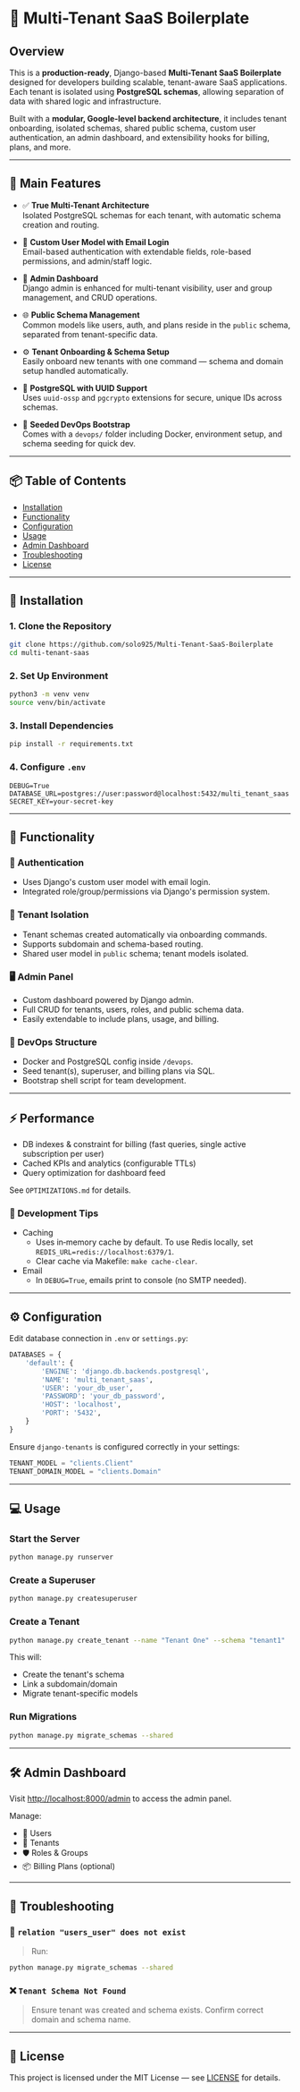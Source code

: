 # 🚀 Multi-Tenant SaaS Boilerplate

## Overview

This is a **production-ready**, Django-based **Multi-Tenant SaaS Boilerplate** designed for developers building scalable, tenant-aware SaaS applications. Each tenant is isolated using **PostgreSQL schemas**, allowing separation of data with shared logic and infrastructure.

Built with a **modular, Google-level backend architecture**, it includes tenant onboarding, isolated schemas, shared public schema, custom user authentication, an admin dashboard, and extensibility hooks for billing, plans, and more.

---

## 🔑 Main Features

- ✅ **True Multi-Tenant Architecture**  
  Isolated PostgreSQL schemas for each tenant, with automatic schema creation and routing.

- 👥 **Custom User Model with Email Login**  
  Email-based authentication with extendable fields, role-based permissions, and admin/staff logic.

- 🧩 **Admin Dashboard**  
  Django admin is enhanced for multi-tenant visibility, user and group management, and CRUD operations.

- 🌐 **Public Schema Management**  
  Common models like users, auth, and plans reside in the `public` schema, separated from tenant-specific data.

- ⚙️ **Tenant Onboarding & Schema Setup**  
  Easily onboard new tenants with one command — schema and domain setup handled automatically.

- 🐘 **PostgreSQL with UUID Support**  
  Uses `uuid-ossp` and `pgcrypto` extensions for secure, unique IDs across schemas.

- 🧪 **Seeded DevOps Bootstrap**  
  Comes with a `devops/` folder including Docker, environment setup, and schema seeding for quick dev.

---

## 📦 Table of Contents

- [Installation](#installation)
- [Functionality](#functionality)
- [Configuration](#configuration)
- [Usage](#usage)
- [Admin Dashboard](#admin-dashboard)
- [Troubleshooting](#troubleshooting)
- [License](#license)

---

## 🚀 Installation

### 1. Clone the Repository

```bash
git clone https://github.com/solo925/Multi-Tenant-SaaS-Boilerplate
cd multi-tenant-saas
```

### 2. Set Up Environment

```bash
python3 -m venv venv
source venv/bin/activate
```

### 3. Install Dependencies

```bash
pip install -r requirements.txt
```

### 4. Configure `.env`

```env
DEBUG=True
DATABASE_URL=postgres://user:password@localhost:5432/multi_tenant_saas
SECRET_KEY=your-secret-key
```

---

## 🧠 Functionality

### 🔐 Authentication

- Uses Django's custom user model with email login.
- Integrated role/group/permissions via Django's permission system.

### 🏢 Tenant Isolation

- Tenant schemas created automatically via onboarding commands.
- Supports subdomain and schema-based routing.
- Shared user model in `public` schema; tenant models isolated.

### 🖥️ Admin Panel

- Custom dashboard powered by Django admin.
- Full CRUD for tenants, users, roles, and public schema data.
- Easily extendable to include plans, usage, and billing.

### 🧱 DevOps Structure

- Docker and PostgreSQL config inside `/devops`.
- Seed tenant(s), superuser, and billing plans via SQL.
- Bootstrap shell script for team development.

---

## ⚡ Performance

- DB indexes & constraint for billing (fast queries, single active subscription per user)
- Cached KPIs and analytics (configurable TTLs)
- Query optimization for dashboard feed

See `OPTIMIZATIONS.md` for details.

### 🧪 Development Tips

- Caching
  - Uses in‑memory cache by default. To use Redis locally, set `REDIS_URL=redis://localhost:6379/1`.
  - Clear cache via Makefile: `make cache-clear`.
- Email
  - In `DEBUG=True`, emails print to console (no SMTP needed).

---

## ⚙️ Configuration

Edit database connection in `.env` or `settings.py`:

```python
DATABASES = {
    'default': {
        'ENGINE': 'django.db.backends.postgresql',
        'NAME': 'multi_tenant_saas',
        'USER': 'your_db_user',
        'PASSWORD': 'your_db_password',
        'HOST': 'localhost',
        'PORT': '5432',
    }
}
```

Ensure `django-tenants` is configured correctly in your settings:

```python
TENANT_MODEL = "clients.Client"
TENANT_DOMAIN_MODEL = "clients.Domain"
```

---

## 💻 Usage

### Start the Server

```bash
python manage.py runserver
```

### Create a Superuser

```bash
python manage.py createsuperuser
```

### Create a Tenant

```bash
python manage.py create_tenant --name "Tenant One" --schema "tenant1"
```

This will:
- Create the tenant's schema
- Link a subdomain/domain
- Migrate tenant-specific models

### Run Migrations

```bash
python manage.py migrate_schemas --shared
```

---

## 🛠 Admin Dashboard

Visit [http://localhost:8000/admin](http://localhost:8000/admin) to access the admin panel.

Manage:
- 🔐 Users
- 🏢 Tenants
- 🛡️ Roles & Groups
- 📦 Billing Plans (optional)

---

## 🧯 Troubleshooting

### 🧨 `relation "users_user" does not exist`

> Run:
```bash
python manage.py migrate_schemas --shared
```

### ❌ `Tenant Schema Not Found`

> Ensure tenant was created and schema exists. Confirm correct domain and schema name.

---

## 📄 License

This project is licensed under the MIT License — see [LICENSE](LICENSE) for details.


